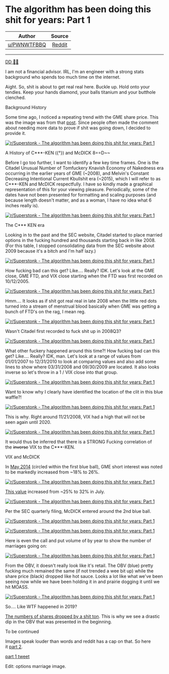 The algorithm has been doing this shit for years: Part 1
========================================================

| Author       | Source       | 
| :-------------: |:-------------:|
|  [u/PWNWTFBBQ](https://www.reddit.com/user/PWNWTFBBQ/) | [Reddit](https://www.reddit.com/r/Superstonk/comments/owlg3z/the_algorithm_has_been_doing_this_shit_for_years/) | 

---

[DD 👨‍🔬](https://www.reddit.com/r/Superstonk/search?q=flair_name%3A%22DD%20%F0%9F%91%A8%E2%80%8D%F0%9F%94%AC%22&restrict_sr=1)

I am not a financial advisor. IRL, I'm an engineer with a strong stats background who spends too much time on the internet.

Aight. So, shit is about to get real real here. Buckle up. Hold onto your tendies. Keep your hands diamond, your balls titanium and your butthole clenched.

Background History

Some time ago, I noticed a repeating trend with the GME share price. This was the image was from that [post](https://www.reddit.com/r/Superstonk/comments/ogjkao/i_think_i_figured_out_the_shorting_algorithm/?utm_source=share&utm_medium=web2x&context=3). Since people often made the comment about needing more data to prove if shit was going down, I decided to provide it.

[![r/Superstonk - The algorithm has been doing this shit for years: Part 1](https://preview.redd.it/p92hvy5ksze71.png?width=624&format=png&auto=webp&s=d75e52ceb2b966ec82a5eed16beb27d95cef72a2)](https://preview.redd.it/p92hvy5ksze71.png?width=624&format=png&auto=webp&s=d75e52ceb2b966ec82a5eed16beb27d95cef72a2)

A History of C***-KEN ({°}) and McDICK 8==D~~

Before I go too further, I want to identify a few key time frames. One is the Citadel Unusual Number of Tomfuckery Knavish Economy of Nakedness era occurring in the earlier years of GME (~2008), and Melvin's Constant Decreasing Intentional Current Kbullshit era (~2015), which I will refer to as C***-KEN and McDICK respectfully. I have so kindly made a graphical representation of this for your viewing pleasure. Periodically, some of the dates have not been presented for formatting and scaling purposes (and because length doesn't matter, and as a woman, I have no idea what 6 inches really is).

[![r/Superstonk - The algorithm has been doing this shit for years: Part 1](https://preview.redd.it/2i9t3uklsze71.png?width=624&format=png&auto=webp&s=e87cc4fd3c215a9e202f0ac7fbdfc87098c8e315)](https://preview.redd.it/2i9t3uklsze71.png?width=624&format=png&auto=webp&s=e87cc4fd3c215a9e202f0ac7fbdfc87098c8e315)

The C*** KEN era

Looking in to the past and the SEC website, Citadel started to place married options in the fucking hundred and thousands starting back in like 2008. (For this table, I stopped consolidating data from the SEC website about 2009 because it's a bitch and I'm half lazy.)

[![r/Superstonk - The algorithm has been doing this shit for years: Part 1](https://preview.redd.it/24f23vtmsze71.png?width=624&format=png&auto=webp&s=b0f345453dfa30787679d66fcbce8f8ad9e3875f)](https://preview.redd.it/24f23vtmsze71.png?width=624&format=png&auto=webp&s=b0f345453dfa30787679d66fcbce8f8ad9e3875f)

How fucking bad can this get? Like.... Really? IDK. Let's look at the GME close, GME FTD, and VIX close starting when the FTD was first recorded on 10/12/2005.

[![r/Superstonk - The algorithm has been doing this shit for years: Part 1](https://preview.redd.it/g98eikynsze71.png?width=624&format=png&auto=webp&s=b9e2311122b5834a5a39bcf051a12461cb74e7bd)](https://preview.redd.it/g98eikynsze71.png?width=624&format=png&auto=webp&s=b9e2311122b5834a5a39bcf051a12461cb74e7bd)

Hmm.... It looks as if shit got real real in late 2008 when the little red dots turned into a stream of menstrual blood basically when GME was getting a bunch of FTD's on the rag, I mean reg.

[![r/Superstonk - The algorithm has been doing this shit for years: Part 1](https://preview.redd.it/5euqq7ipsze71.png?width=624&format=png&auto=webp&s=6cd9e5b1cabffab10db604fd11b2409c453a1a87)](https://preview.redd.it/5euqq7ipsze71.png?width=624&format=png&auto=webp&s=6cd9e5b1cabffab10db604fd11b2409c453a1a87)

Wasn't Citadel first recorded to fuck shit up in 2008Q3?

[![r/Superstonk - The algorithm has been doing this shit for years: Part 1](https://preview.redd.it/sw6bs85qsze71.png?width=364&format=png&auto=webp&s=7c730e29f632966ff269a1fbff91d335a06d7f32)](https://preview.redd.it/sw6bs85qsze71.png?width=364&format=png&auto=webp&s=7c730e29f632966ff269a1fbff91d335a06d7f32)

What other fuckery happened around this time?! How fucking bad can this get? Like.... Really? IDK, man. Let's look at a range of values from 01/01/2007 to 12/31/2010 to look at comparing values and also add some lines to show where 03/31/2008 and 09/30/2009 are located. It also looks inverse so let's throw in a 1 / VIX close into that group.

[![r/Superstonk - The algorithm has been doing this shit for years: Part 1](https://preview.redd.it/fula0b7rsze71.png?width=624&format=png&auto=webp&s=08797133140159f8b0846a746a826db762d04666)](https://preview.redd.it/fula0b7rsze71.png?width=624&format=png&auto=webp&s=08797133140159f8b0846a746a826db762d04666)

Want to know why I clearly have identified the location of the clit in this blue waffle?!

[![r/Superstonk - The algorithm has been doing this shit for years: Part 1](https://preview.redd.it/yds6zcqrsze71.png?width=624&format=png&auto=webp&s=7c78ce3e63f8e697efd6f202eca109c0402cf67b)](https://preview.redd.it/yds6zcqrsze71.png?width=624&format=png&auto=webp&s=7c78ce3e63f8e697efd6f202eca109c0402cf67b)

This is why. Right around 11/21/2008, VIX had a high that will not be seen again until 2020.

[![r/Superstonk - The algorithm has been doing this shit for years: Part 1](https://preview.redd.it/c2sumvhssze71.png?width=624&format=png&auto=webp&s=25907548d2c41a01c3f1431cd89f090d038517a9)](https://preview.redd.it/c2sumvhssze71.png?width=624&format=png&auto=webp&s=25907548d2c41a01c3f1431cd89f090d038517a9)

It would thus be inferred that there is a STRONG Fucking correlation of the ~~inverse~~ VIX to the C***-KEN.

VIX and McDICK

In [May 2014](https://ihsmarkit.com/research-analysis/14112014-Equities-Most-shorted-of-the-week.html) (circled within the first blue ball), GME short interest was noted to be markedly increased from ~18% to 26%.

[![r/Superstonk - The algorithm has been doing this shit for years: Part 1](https://preview.redd.it/johvn9ftsze71.png?width=599&format=png&auto=webp&s=845c5850a579d58ef08fd06dc69c8c0e5d2e58d1)](https://preview.redd.it/johvn9ftsze71.png?width=599&format=png&auto=webp&s=845c5850a579d58ef08fd06dc69c8c0e5d2e58d1)

[This value](https://ihsmarkit.com/research-analysis/25112014-Equities-Retailers-on-short-seller-holiday-list.html) increased from ~25% to 32% in July.

[![r/Superstonk - The algorithm has been doing this shit for years: Part 1](https://preview.redd.it/k0u7o35usze71.png?width=604&format=png&auto=webp&s=88ed6572b4be20d39447cc79346057aeddba1acb)](https://preview.redd.it/k0u7o35usze71.png?width=604&format=png&auto=webp&s=88ed6572b4be20d39447cc79346057aeddba1acb)

Per the SEC quarterly filing, McDICK entered around the 2nd blue ball.

[![r/Superstonk - The algorithm has been doing this shit for years: Part 1](https://preview.redd.it/k3xn2ayvsze71.png?width=253&format=png&auto=webp&s=d849c9147bec479ce56e7e940838e1aecd801f7f)](https://preview.redd.it/k3xn2ayvsze71.png?width=253&format=png&auto=webp&s=d849c9147bec479ce56e7e940838e1aecd801f7f)

[![r/Superstonk - The algorithm has been doing this shit for years: Part 1](https://preview.redd.it/w6ekiqfwsze71.png?width=624&format=png&auto=webp&s=323ce21e05db110eb0aff55116b8919bcf324278)](https://preview.redd.it/w6ekiqfwsze71.png?width=624&format=png&auto=webp&s=323ce21e05db110eb0aff55116b8919bcf324278)

Here is even the call and put volume of by year to show the number of marriages going on:

[![r/Superstonk - The algorithm has been doing this shit for years: Part 1](https://preview.redd.it/2tqes0nxzze71.png?width=624&format=png&auto=webp&s=52c39f9d5343df99bfd131d8c92defa1477809a4)](https://preview.redd.it/2tqes0nxzze71.png?width=624&format=png&auto=webp&s=52c39f9d5343df99bfd131d8c92defa1477809a4)

From the OBV, it doesn't really look like it's retail. The OBV (blue) pretty fucking much remained the same (if not trended a wee bit up) while the share price (black) dropped like hot sauce. Looks a lot like what we've been seeing now while we have been holding it in and prairie dogging it until we hit MOASS.

[![r/Superstonk - The algorithm has been doing this shit for years: Part 1](https://preview.redd.it/dhl2zltxsze71.png?width=624&format=png&auto=webp&s=467b1b56978c7199a473a16b685473bffacbf59a)](https://preview.redd.it/dhl2zltxsze71.png?width=624&format=png&auto=webp&s=467b1b56978c7199a473a16b685473bffacbf59a)

So.... Like WTF happened in 2019?

[The numbers of shares dropped by a shit ton](https://news.gamestop.com/news-releases/news-release-details/gamestop-declares-quarterly-cash-dividend-announces-intent). This is why we see a drastic dip in the OBV that was presented in the beginning.

To be continued

Images speak louder than words and reddit has a cap on that. So here it [part 2](https://www.reddit.com/r/Superstonk/comments/owlg7n/the_algorithm_has_been_doing_this_shit_for_years/).

[part 1 tweet](https://twitter.com/pwnwtfbbq/status/1421825945091067904?s=20)

Edit: options marriage image.
